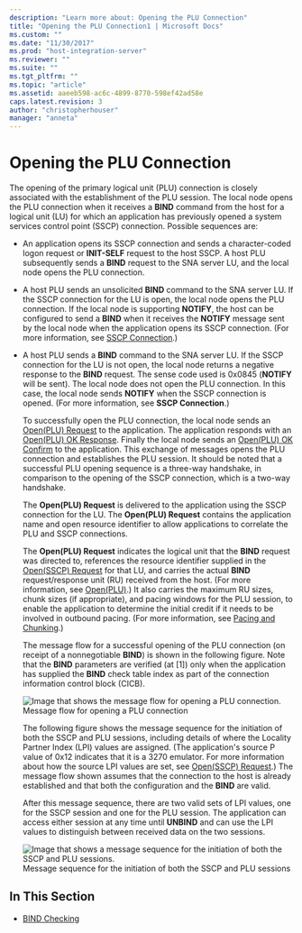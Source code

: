 ```yaml
---
description: "Learn more about: Opening the PLU Connection"
title: "Opening the PLU Connection1 | Microsoft Docs"
ms.custom: ""
ms.date: "11/30/2017"
ms.prod: "host-integration-server"
ms.reviewer: ""
ms.suite: ""
ms.tgt_pltfrm: ""
ms.topic: "article"
ms.assetid: aaeeb598-ac6c-4899-8770-598ef42ad58e
caps.latest.revision: 3
author: "christopherhouser"
manager: "anneta"
---
```

# Opening the PLU Connection
The opening of the primary logical unit (PLU) connection is closely associated with the establishment of the PLU session. The local node opens the PLU connection when it receives a **BIND** command from the host for a logical unit (LU) for which an application has previously opened a system services control point (SSCP) connection. Possible sequences are:  
  
- An application opens its SSCP connection and sends a character-coded logon request or **INIT-SELF** request to the host SSCP. A host PLU subsequently sends a **BIND** request to the SNA server LU, and the local node opens the PLU connection.  
  
- A host PLU sends an unsolicited **BIND** command to the SNA server LU. If the SSCP connection for the LU is open, the local node opens the PLU connection. If the local node is supporting **NOTIFY**, the host can be configured to send a **BIND** when it receives the **NOTIFY** message sent by the local node when the application opens its SSCP connection. (For more information, see [SSCP Connection](../core/sscp-connection1.md).)  
  
- A host PLU sends a **BIND** command to the SNA server LU. If the SSCP connection for the LU is not open, the local node returns a negative response to the **BIND** request. The sense code used is 0x0845 (**NOTIFY** will be sent). The local node does not open the PLU connection. In this case, the local node sends **NOTIFY** when the SSCP connection is opened. (For more information, see **SSCP Connection**.)  
  
  To successfully open the PLU connection, the local node sends an [Open(PLU) Request](./open-plu-request2.md) to the application. The application responds with an [Open(PLU) OK Response](./open-plu-oresponse2.md). Finally the local node sends an [Open(PLU) OK Confirm](./open-plu-oconfirm1.md) to the application. This exchange of messages opens the PLU connection and establishes the PLU session. It should be noted that a successful PLU opening sequence is a three-way handshake, in comparison to the opening of the SSCP connection, which is a two-way handshake.  
  
  The **Open(PLU) Request** is delivered to the application using the SSCP connection for the LU. The **Open(PLU) Request** contains the application name and open resource identifier to allow applications to correlate the PLU and SSCP connections.  
  
  The **Open(PLU) Request** indicates the logical unit that the **BIND** request was directed to, references the resource identifier supplied in the [Open(SSCP) Request](./open-sscp-request2.md) for that LU, and carries the actual **BIND** request/response unit (RU) received from the host. (For more information, see [Open(PLU)](./open-plu-1.md).) It also carries the maximum RU sizes, chunk sizes (if appropriate), and pacing windows for the PLU session, to enable the application to determine the initial credit if it needs to be involved in outbound pacing. (For more information, see [Pacing and Chunking](../core/pacing-and-chunking1.md).)  
  
  The message flow for a successful opening of the PLU connection (on receipt of a nonnegotiable **BIND**) is shown in the following figure. Note that the **BIND** parameters are verified (at [1]) only when the application has supplied the **BIND** check table index as part of the connection information control block (CICB).  
  
  ![Image that shows the message flow for opening a PLU connection.](../core/media/his-32703f.gif "his_32703f")  
  Message flow for opening a PLU connection  
  
  The following figure shows the message sequence for the initiation of both the SSCP and PLU sessions, including details of where the Locality Partner Index (LPI) values are assigned. (The application's source P value of 0x12 indicates that it is a 3270 emulator. For more information about how the source LPI values are set, see [Open(SSCP) Request](./open-sscp-request2.md).) The message flow shown assumes that the connection to the host is already established and that both the configuration and the **BIND** are valid.  
  
  After this message sequence, there are two valid sets of LPI values, one for the SSCP session and one for the PLU session. The application can access either session at any time until **UNBIND** and can use the LPI values to distinguish between received data on the two sessions.  
  
  ![Image that shows a message sequence for the initiation of both the SSCP and PLU sessions.](../core/media/his-32703fa.gif "his_32703fa")  
  Message sequence for the initiation of both the SSCP and PLU sessions  
  
## In This Section  
  
-   [BIND Checking](../core/bind-checking2.md)
